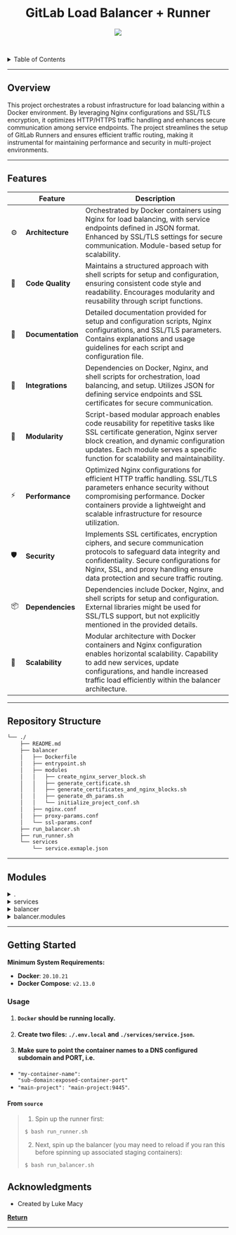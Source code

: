 <p align="center">
    <h1 align="center">GitLab Load Balancer + Runner</h1>
</p>
<p align="center">
	<a href="https://skillicons.dev">
		<img src="https://skillicons.dev/icons?i=bash,gitlab,nginx,docker&theme=dark">
	</a></p>

<br><!-- TABLE OF CONTENTS -->
<details>
  <summary>Table of Contents</summary><br>

- [ Overview](#-overview)
- [ Features](#-features)
- [ Repository Structure](#-repository-structure)
- [ Modules](#-modules)
- [ Getting Started](#-getting-started)
  - [ Installation](#-installation)
  - [ Usage](#-usage)
  - [ Tests](#-tests)
- [ Project Roadmap](#-project-roadmap)
- [ Contributing](#-contributing)
- [ License](#-license)
- [ Acknowledgments](#-acknowledgments)
</details>
<hr>

##  Overview

This project orchestrates a robust infrastructure for load balancing within a Docker environment. By leveraging Nginx configurations and SSL/TLS encryption, it optimizes HTTP/HTTPS traffic handling and enhances secure communication among service endpoints. The project streamlines the setup of GitLab Runners and ensures efficient traffic routing, making it instrumental for maintaining performance and security in multi-project environments.

---

##  Features

|    |   Feature         | Description |
|----|-------------------|---------------------------------------------------------------|
| ⚙️  | **Architecture**  | Orchestrated by Docker containers using Nginx for load balancing, with service endpoints defined in JSON format. Enhanced by SSL/TLS settings for secure communication. Module-based setup for scalability. |
| 🔩 | **Code Quality**  | Maintains a structured approach with shell scripts for setup and configuration, ensuring consistent code style and readability. Encourages modularity and reusability through script functions. |
| 📄 | **Documentation** | Detailed documentation provided for setup and configuration scripts, Nginx configurations, and SSL/TLS parameters. Contains explanations and usage guidelines for each script and configuration file. |
| 🔌 | **Integrations**  | Dependencies on Docker, Nginx, and shell scripts for orchestration, load balancing, and setup. Utilizes JSON for defining service endpoints and SSL certificates for secure communication. |
| 🧩 | **Modularity**    | Script-based modular approach enables code reusability for repetitive tasks like SSL certificate generation, Nginx server block creation, and dynamic configuration updates. Each module serves a specific function for scalability and maintainability. |
| ⚡️  | **Performance**   | Optimized Nginx configurations for efficient HTTP traffic handling. SSL/TLS parameters enhance security without compromising performance. Docker containers provide a lightweight and scalable infrastructure for resource utilization. |
| 🛡️ | **Security**      | Implements SSL certificates, encryption ciphers, and secure communication protocols to safeguard data integrity and confidentiality. Secure configurations for Nginx, SSL, and proxy handling ensure data protection and secure traffic routing. |
| 📦 | **Dependencies**  | Dependencies include Docker, Nginx, and shell scripts for setup and configuration. External libraries might be used for SSL/TLS support, but not explicitly mentioned in the provided details. |
| 🚀 | **Scalability**   | Modular architecture with Docker containers and Nginx configuration enables horizontal scalability. Capability to add new services, update configurations, and handle increased traffic load efficiently within the balancer architecture. |

---

##  Repository Structure

```sh
└── ./
    ├── README.md
    ├── balancer
    │   ├── Dockerfile
    │   ├── entrypoint.sh
    │   ├── modules
    │   │   ├── create_nginx_server_block.sh
    │   │   ├── generate_certificate.sh
    │   │   ├── generate_certificates_and_nginx_blocks.sh
    │   │   ├── generate_dh_params.sh
    │   │   └── initialize_project_conf.sh
    │   ├── nginx.conf
    │   ├── proxy-params.conf
    │   └── ssl-params.conf
    ├── run_balancer.sh
    ├── run_runner.sh
    └── services
        └── service.exmaple.json
```

---

##  Modules

<details closed><summary>.</summary>

| File                               | Summary                                                                                                                                                                                                                                                                                                              |
| ---                                | ---                                                                                                                                                                                                                                                                                                                  |
| [run_runner.sh](run_runner.sh)     | Loads environment variables, creates Docker network if nonexistent, removes existing GitLab Runner container, and initiates a new GitLab Runner container with specific configurations within the GitLab balancer architecture.                                                                                      |
| [run_balancer.sh](run_balancer.sh) | Executes the Balancer container setup by loading environment variables, checking network existence, creating necessary files, building the image, and running the container with specified configurations for port mapping, volumes, and environment variables to ensure proper functioning within the architecture. |

</details>

<details closed><summary>services</summary>

| File                                                  | Summary                                                                                                                                                                                                    |
| ---                                                   | ---                                                                                                                                                                                                        |
| [service.exmaple.json](services/service.exmaple.json) | Defines service endpoints for dev, prev, and main projects in JSON format. Identifies project names and respective port numbers for communication within the Docker-based service balancer infrastructure. |

</details>

<details closed><summary>balancer</summary>

| File                                            | Summary                                                                                                                                                                                                                                                                  |
| ---                                             | ---                                                                                                                                                                                                                                                                      |
| [nginx.conf](balancer/nginx.conf)               | Defines Nginx server configuration for optimized HTTP traffic handling. Specifies user, worker processes, error logging, connection limits, log formats, static content delivery optimization, and virtual host settings.                                                |
| [ssl-params.conf](balancer/ssl-params.conf)     | Defines SSL parameters for secure communication in the balancer module. Specifies server settings like encryption ciphers, protocols, session caching, and headers. Optimizes SSL/TLS performance with Real-IP header, resolver settings, and Strict-Transport-Security. |
| [proxy-params.conf](balancer/proxy-params.conf) | Defines proxy parameters for load balancing, including timeouts, headers, and error handling. Enhances backend communication while managing large requests. Promotes secure and efficient traffic routing in the projects architecture.                                  |
| [Dockerfile](balancer/Dockerfile)               | Configures a custom Nginx server within a Docker container for load balancing. Installs required packages, sets time zone, removes default configs, copies custom files, exposes ports, and makes scripts executable.                                                    |
| [entrypoint.sh](balancer/entrypoint.sh)         | Establishes service mappings, initializes NGINX configuration, and ensures DNS resolution. Monitors changes, updates NGINX settings, and reloads NGINX. Mitigates DNS failures and enforces fallbacks.                                                                   |

</details>

<details closed><summary>balancer.modules</summary>

| File                                                                                                    | Summary                                                                                                                                                                                                                               |
| ---                                                                                                     | ---                                                                                                                                                                                                                                   |
| [generate_certificate.sh](balancer/modules/generate_certificate.sh)                                     | Generates SSL certificates for domains ensuring secure communication. Uses OpenSSL to create private keys, CSRs, and signed certificates with specified validity. Supports multiple domain extensions and email addresses.            |
| [generate_dh_params.sh](balancer/modules/generate_dh_params.sh)                                         | Generates DHE parameters when generating certificates for domains in the parent repositorys load balancer setup. Triggered only if certificates are needed, enhancing security during SSL/TLS connections.                            |
| [generate_certificates_and_nginx_blocks.sh](balancer/modules/generate_certificates_and_nginx_blocks.sh) | Generates SSL certificates and configures Nginx server blocks for each service in the repository, enhancing security and scalability.                                                                                                 |
| [initialize_project_conf.sh](balancer/modules/initialize_project_conf.sh)                               | Generates dynamic NGINX configuration to route traffic based on defined services and ports. Initializes project.conf with upstream server definitions and hostname mappings for load balancing, along with HTTP to HTTPS redirection. |
| [create_nginx_server_block.sh](balancer/modules/create_nginx_server_block.sh)                           | Implements creating an NGINX server block for a given domain within the balancer module. Configures SSL settings, proxy, and server configurations based on the provided domain.                                                      |

</details>

---

##  Getting Started

**Minimum System Requirements:**

* **Docker**: `20.10.21`
* **Docker Compose**: `v2.13.0`

###  Usage
1. <h4><code>Docker</code> should be running locally.</h4>
2. <h4>Create two files: <code>./.env.local</code> and <code>./services/service.json</code>.</h4>
3. <h4>Make sure to point the container names to a DNS configured subdomain and PORT, i.e.
  - <code>"my-container-name": "sub-domain:exposed-container-port"</code>
  - <code>"main-project": "main-project:9445"</code>.</h4>

<h4>From <code>source</code></h4>

> 1. Spin up the runner first:
> ```console
> $ bash run_runner.sh
> ```
>
> 2. Next, spin up the balancer (you may need to reload if you ran this before spinning up associated staging containers):
> ```console
> $ bash run_balancer.sh
> ```

##  Acknowledgments

- Created by Luke Macy

[**Return**](#-overview)

---
